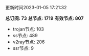 更新时间2023-01-05 17:21:32

**总订阅: 73**
**总节点: 1719**
**有效节点: 807**
- trojan节点: 103
- ss节点: 489
- v2ray节点: 206
- ssr节点: 9
